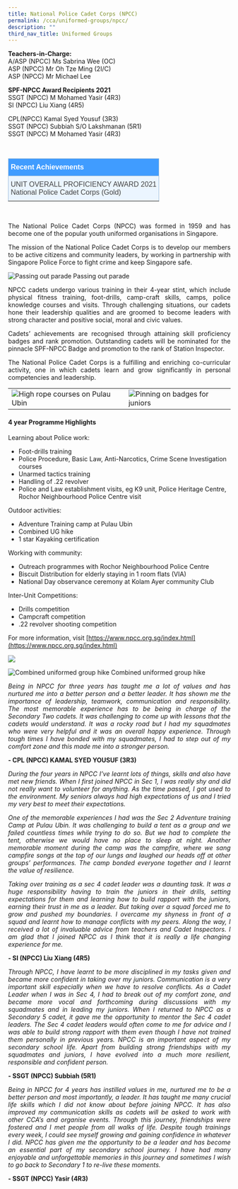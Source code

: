 ```yaml
---
title: National Police Cadet Corps (NPCC)
permalink: /cca/uniformed-groups/npcc/
description: ""
third_nav_title: Uniformed Groups
---
```



**Teachers-in-Charge:** <br>
A/ASP (NPCC) Ms Sabrina Wee (OC) <br>
ASP (NPCC) Mr Oh Tze Ming (2I/C) <br>
ASP (NPCC) Mr Michael Lee <br>



**SPF-NPCC Award Recipients 2021**<br>
SSGT (NPCC) M Mohamed Yasir (4R3) <br>
SI (NPCC) Liu Xiang (4R5)

 CPL(NPCC) Kamal Syed Yousuf (3R3)<br>
SSGT (NPCC) Subbiah S/O Lakshmanan (5R1)<br>
SSGT (NPCC) M Mohamed Yasir (4R3)

<br>

<style type="text/css">
.tg  {border-collapse:collapse;border-color:#9ABAD9;border-spacing:0;}
.tg td{background-color:#EBF5FF;border-color:#9ABAD9;border-style:solid;border-width:1px;color:#444;
  font-family:Arial, sans-serif;font-size:14px;overflow:hidden;padding:10px 5px;word-break:normal;}
.tg th{background-color:#409cff;border-color:#9ABAD9;border-style:solid;border-width:1px;color:#fff;
  font-family:Arial, sans-serif;font-size:14px;font-weight:normal;overflow:hidden;padding:10px 5px;word-break:normal;}
.tg .tg-3jrd{border-color:inherit;font-family:"Lucida Sans Unicode", "Lucida Grande", sans-serif !important;font-size:medium;
  text-align:left;vertical-align:top}
</style>
<table class="tg">
<thead>
  <tr>
		<th class="tg-3jrd"><b>Recent Achievements</b><br></th>
  </tr>
</thead>
<tbody>
  <tr>
    <td class="tg-3jrd">UNIT OVERALL PROFICIENCY AWARD 2021
<br>National Police Cadet Corps (Gold)</td>
  </tr>
</tbody>
</table>

<br>
<p style="text-align:justify">The National Police Cadet Corps (NPCC) was formed in 1959 and has become one of the popular youth uniformed organisations in Singapore.</p>

<p style="text-align:justify">The mission of the National Police Cadet Corps is to develop our members to be active citizens and community leaders, by working in partnership with Singapore Police Force to fight crime and keep Singapore safe.</p>

![Passing out parade](/images/Cca/cca-npcc-01.jpg)
Passing out parade

<p style="text-align:justify">NPCC cadets undergo various training in their 4-year stint, which include physical fitness training, foot-drills, camp-craft skills, camps, police knowledge courses and visits. Through challenging situations, our cadets hone their leadership qualities and are groomed to become leaders with strong character and positive social, moral and civic values.</p>

<p style="text-align:justify">Cadets’ achievements are recognised through attaining skill proficiency badges and rank promotion. Outstanding cadets will be nominated for the pinnacle SPF-NPCC Badge and promotion to the rank of Station Inspector.</p>

<p style="text-align:justify">The National Police Cadet Corps is a fulfilling and enriching co-curricular activity, one in which cadets learn and grow significantly in personal competencies and leadership.</p>



|  |  | 
| - |-  | 
| ![High rope courses on Pulau Ubin](/images/Cca/cca-npcc-03.jpg)    | ![Pinning on badges for juniors](/images/Cca/cca-npcc-04.jpg)  |





#### 4 year Programme Highlights
Learning about Police work:
* Foot-drills training
* Police Procedure, Basic Law, Anti-Narcotics, Crime Scene Investigation courses
* Unarmed tactics training
* Handling of .22 revolver
* Police and Law establishment visits, eg K9 unit, Police Heritage Centre, Rochor Neighbourhood Police Centre visit

Outdoor activities:
* Adventure Training camp at Pulau Ubin
* Combined UG hike
* 1 star Kayaking certification

Working with community:
* Outreach programmes with Rochor Neighbourhood Police Centre
* Biscuit Distribution for elderly staying in 1 room flats (VIA)
* National Day observance ceremony at Kolam Ayer community Club

Inter-Unit Competitions:
* Drills competition
* Campcraft competition
* .22 revolver shooting competition



For more information, visit [https://www.npcc.org.sg/index.html](https://www.npcc.org.sg/index.html)

![](/images/Cca/cca-npcc-02.jpg)

![Combined uniformed group hike](/images/Cca/cca-npcc-05.jpg)
Combined uniformed group hike

<p style="text-align:justify; font-style:italic">Being in NPCC for three years has taught me a lot of values and has nurtured me into a better person and a better leader. It has shown me the importance of leadership, teamwork, communication and responsibility. The most memorable experience has to be being in charge of the Secondary Two cadets. It was challenging to come up with lessons that the cadets would understand. It was a rocky road but I had my squadmates who were very helpful and it was an overall happy experience. Through tough times I have bonded with my squadmates, I had to step out of my comfort zone and this made me into a stronger person.</p>

**- CPL (NPCC) KAMAL SYED YOUSUF (3R3)**

 
<p style="text-align:justify; font-style:italic">During the four years in NPCC I’ve learnt lots of things, skills and also have met new friends. When I first joined NPCC in Sec 1, I was really shy and did not really want to volunteer for anything. As the time passed, I got used to the environment. My seniors always had high expectations of us and I tried my very best to meet their expectations.</p>

<p style="text-align:justify; font-style:italic">One of the memorable experiences I had was the Sec 2 Adventure training Camp at Pulau Ubin. It was challenging to build a tent as a group and we failed countless times while trying to do so. But we had to complete the tent, otherwise we would have no place to sleep at night.  Another memorable moment during the camp was the campfire, where we sang campfire songs at the top of our lungs and laughed our heads off at other groups’ performances.  The camp bonded everyone together and I learnt the value of resilience.</p>

<p style="text-align:justify; font-style:italic">Taking over training as a sec 4 cadet leader was a daunting task. It was a huge responsibility having to train the juniors in their drills, setting expectations for them and learning how to build rapport with the juniors, earning their trust in me as a leader.  But taking over a squad forced me to grow and pushed my boundaries. I overcame my shyness in front of a squad and learnt how to manage conflicts with my peers. Along the way, I received a lot of invaluable advice from teachers and Cadet Inspectors. I am glad that I joined NPCC as I think that it is really a life changing experience for me.</p>

**- SI (NPCC) Liu Xiang (4R5)**


<p style="text-align:justify; font-style:italic">Through NPCC, I have learnt to be more disciplined in my tasks given and became more confident in taking over my juniors. Communication is a very important skill especially when we have to resolve conflicts. As a Cadet Leader when I was in Sec 4, I had to break out of my comfort zone, and became more vocal and forthcoming during discussions with my squadmates and in leading my juniors. When I returned to NPCC as a Secondary 5 cadet, it gave me the opportunity to mentor the Sec 4 cadet leaders. The Sec 4 cadet leaders would often come to me for advice and I was able to build strong rapport with them even though I have not trained them personally in previous years. NPCC is an important aspect of my secondary school life. Apart from building strong friendships with my squadmates and juniors, I have evolved into a much more resilient, responsible and confident person.</p>

**- SSGT (NPCC) Subbiah (5R1)**


<p style="text-align:justify; font-style:italic">Being in NPCC for 4 years has instilled values in me, nurtured me to be a better person and most importantly, a leader. It has taught me many crucial life skills which I did not know about before joining NPCC.  It has also improved my communication skills as cadets will be asked to work with other CCA’s and organise events. Through this journey, friendships were fostered and I met people from all walks of life. Despite tough trainings every week, I could see myself growing and gaining confidence in whatever I did. NPCC has given me the opportunity to be a leader and has become an essential part of my secondary school journey. I have had many enjoyable and unforgettable memories in this journey and sometimes I wish to go back to Secondary 1 to re-live these moments.</p>

**- SSGT (NPCC) Yasir (4R3)**